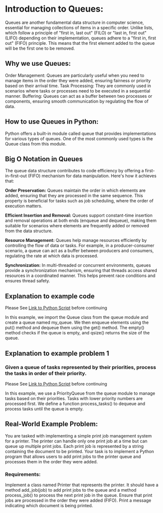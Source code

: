 # Introduction to Queues:
Queues are another fundamental data structure in computer science, essential for managing collections of items in a specific order. Unlike lists, which follow a principle of "first in, last out" (FILO) or "last in, first out" (LIFO) depending on their implementation, queues adhere to a "first in, first out" (FIFO) principle. This means that the first element added to the queue will be the first one to be removed.

## Why we use Queues:
Order Management: Queues are particularly useful when you need to manage items in the order they were added, ensuring fairness or priority based on their arrival time.
Task Processing: They are commonly used in scenarios where tasks or processes need to be executed in a sequential manner.
Buffering: Queues can act as a buffer between two processes or components, ensuring smooth communication by regulating the flow of data.

## How to use Queues in Python:
Python offers a built-in module called queue that provides implementations for various types of queues. One of the most commonly used types is the
Queue class from this module.

## Big O Notation in Queues

The queue data structure contributes to code efficiency by offering a first-in-first-out (FIFO) mechanism for data manipulation. Here's how it
achieves that:

**Order Preservation:** Queues maintain the order in which elements are added, ensuring that they are processed in the same sequence. This
property is beneficial for tasks such as job scheduling, where the order of execution matters.

**Efficient Insertion and Removal:** Queues support constant-time insertion and removal operations at both ends (enqueue and dequeue), making them
suitable for scenarios where elements are frequently added or removed from the data structure.

**Resource Management:** Queues help manage resources efficiently by controlling the flow of data or tasks. For example, in a producer-consumer
scenario, a queue can act as a buffer between producers and consumers, regulating the rate at which data is processed.

**Synchronization:** In multi-threaded or concurrent environments, queues provide a synchronization mechanism, ensuring that threads access shared
resources in a coordinated manner. This helps prevent race conditions and ensures thread safety.

## Explanation to example code

Please See [Link to Python Script](queue_1.py) before continuing 

In this example, we import the Queue class from the queue module and create a queue named my_queue. We then enqueue elements using the put()
method and dequeue them using the get() method. The empty() method checks if the queue is empty, and qsize() returns the size of the queue.


## Explanation to example problem 1

### Given a queue of tasks represented by their priorities, process the tasks in order of their priority.

Please See [Link to Python Script](queue_1.py) before continuing 

In this example, we use a PriorityQueue from the queue module to manage tasks based on their priorities. Tasks with lower priority numbers are
processed first. We define a function process_tasks() to dequeue and process tasks until the queue is empty.


## Real-World Example Problem:
You are tasked with implementing a simple print job management system for a printer. The printer can handle only one print job at a time but can
queue up multiple print jobs. Each print job is represented by a string containing the document to be printed.
Your task is to implement a Python program that allows users to add print jobs to the printer queue and processes them in the order they were
added.

### Requirements:
Implement a class named Printer that represents the printer. It should have a method add_job(job) to add print jobs to the queue and a method
process_job() to process the next print job in the queue.
Ensure that print jobs are processed in the order they were added (FIFO).
Print a message indicating which document is being printed.